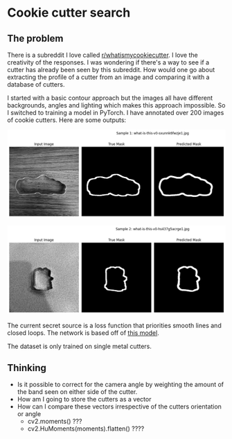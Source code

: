 # Cookie cutter search

## The problem

There is a subreddit I love called [r/whatismycookiecutter](https://www.reddit.com/r/whatismycookiecutter/). I love the creativity of the responses. I was wondering if there's a way to see if a cutter has already been seen by this subreddit. How would one go about extracting the profile of a cutter from an image and comparing it with a database of cutters.

I started with a basic contour approach but the images all have different backgrounds, angles and lighting which makes this approach impossible. So I switched to training a model in PyTorch. I have annotated over 200 images of cookie cutters. Here are some outputs:

![alt text](image.png)

![alt text](image-1.png)

The current secret source is a loss function that priorities smooth lines and closed loops. The network is based off of [this model](https://github.com/aladdinpersson/Machine-Learning-Collection/blob/master/ML/Pytorch/image_segmentation/semantic_segmentation_unet/train.py).

The dataset is only trained on single metal cutters.

## Thinking

- Is it possible to correct for the camera angle by weighting the amount of the band seen on either side of the cutter.
- How am I going to store the cutters as a vector
- How can I compare these vectors irrespective of the cutters orientation or angle
  - cv2.moments() ???
  - cv2.HuMoments(moments).flatten() ????

